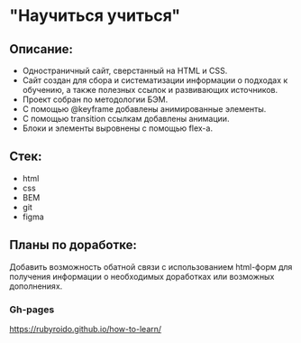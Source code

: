 # "Научиться учиться"

## Описание:
* Одностраничный сайт, сверстанный на HTML и CSS.
* Сайт создан для сбора и систематизации информации о подходах к обучению, а также полезных ссылок и развивающих источников.
* Проект собран по методологии БЭМ.
* С помощью @keyframe добавлены анимированные элементы.
* С помощью transition ссылкам добавлены анимации.
* Блоки и элементы выровнены с помощью flex-а.

## Стек:
- html
- css
- BEM
- git
- figma

## Планы по доработке:
Добавить возможность обатной связи с использованием html-форм для получения информации о необходимых доработках или возможных дополнениях.

### Gh-pages
https://rubyroido.github.io/how-to-learn/
